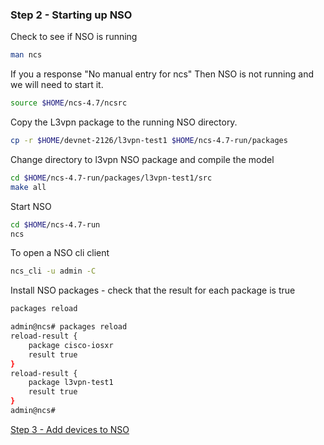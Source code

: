 ### Step 2 - Starting up NSO

Check to see if NSO is running

```bash
man ncs
```
If you a response "No manual entry for ncs"  Then NSO is not running and we will need to start it.

```bash
source $HOME/ncs-4.7/ncsrc
```

Copy the L3vpn package to the running NSO directory. 
```bash
cp -r $HOME/devnet-2126/l3vpn-test1 $HOME/ncs-4.7-run/packages
```

Change directory to l3vpn NSO package and compile the model
```bash
cd $HOME/ncs-4.7-run/packages/l3vpn-test1/src
make all
```

Start NSO
```bash
cd $HOME/ncs-4.7-run
ncs
```

To open a NSO cli client
```bash
ncs_cli -u admin -C
```

Install NSO packages - check that the result for each package is true
```bash
packages reload
```
```bash
admin@ncs# packages reload
reload-result {
    package cisco-iosxr
    result true
}
reload-result {
    package l3vpn-test1
    result true
}
admin@ncs#
```
[Step 3 - Add devices to NSO]

[Step 3 - Add devices to NSO]: step3.md